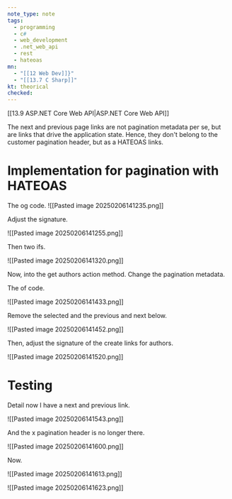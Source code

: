 ```yaml
---
note_type: note
tags:
  - programming
  - c#
  - web_development
  - .net_web_api
  - rest
  - hateoas
mn:
  - "[[12 Web Dev]]}"
  - "[[13.7 C Sharp]]"
kt: theorical
checked:
---
```

[[13.9 ASP.NET Core Web API|ASP.NET Core Web API]]

The next and previous page links are not pagination metadata per se, but are links that drive the application state. Hence, they don't belong to the customer pagination header, but as a HATEOAS links. 
# Implementation for pagination with HATEOAS 
The og code.
![[Pasted image 20250206141235.png]]

Adjust the signature.

![[Pasted image 20250206141255.png]]

Then two ifs.

![[Pasted image 20250206141320.png]]

Now, into the get authors action method. Change the pagination metadata. 

The of code.

![[Pasted image 20250206141433.png]]

Remove the selected and the previous and next below.

![[Pasted image 20250206141452.png]]

Then, adjust the signature of the create links for authors. 

![[Pasted image 20250206141520.png]]

# Testing
Detail now I have a next and previous link.

![[Pasted image 20250206141543.png]]

And the x pagination header is no longer there.

![[Pasted image 20250206141600.png]]

Now.

![[Pasted image 20250206141613.png]]

![[Pasted image 20250206141623.png]]

